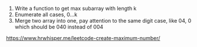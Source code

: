 1. Write a function to get max subarray with length k
2. Enumerate all cases, 0...k 
3. Merge two array into one, pay attention to the same digit case, like 04, 0 which should be 040 instead of 004

https://www.hrwhisper.me/leetcode-create-maximum-number/